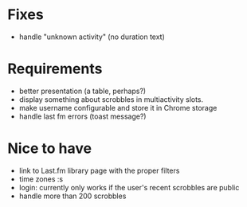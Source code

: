 # Fixes

- handle "unknown activity" (no duration text)

# Requirements

- better presentation (a table, perhaps?)
- display something about scrobbles in multiactivity slots.
- make username configurable and store it in Chrome storage
- handle last fm errors (toast message?)

# Nice to have

- link to Last.fm library page with the proper filters
- time zones :s
- login: currently only works if the user's recent scrobbles are public
- handle more than 200 scrobbles
